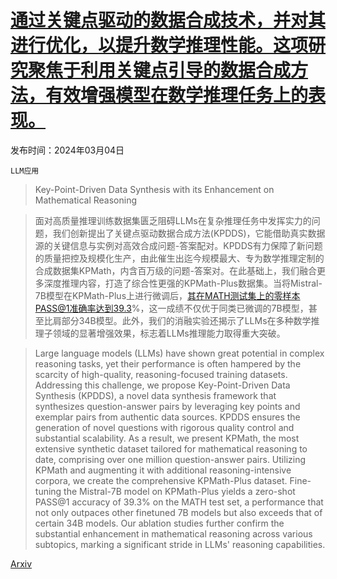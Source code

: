 # [通过关键点驱动的数据合成技术，并对其进行优化，以提升数学推理性能。这项研究聚焦于利用关键点引导的数据合成方法，有效增强模型在数学推理任务上的表现。](https://arxiv.org/abs/2403.02333)

发布时间：2024年03月04日

`LLM应用`

> Key-Point-Driven Data Synthesis with its Enhancement on Mathematical Reasoning

> 面对高质量推理训练数据集匮乏阻碍LLMs在复杂推理任务中发挥实力的问题，我们创新提出了关键点驱动数据合成方法(KPDDS)，它能借助真实数据源的关键信息与实例对高效合成问题-答案配对。KPDDS有力保障了新问题的质量把控及规模化生产，由此催生出迄今规模最大、专为数学推理定制的合成数据集KPMath，内含百万级的问题-答案对。在此基础上，我们融合更多深度推理内容，打造了综合性更强的KPMath-Plus数据集。当将Mistral-7B模型在KPMath-Plus上进行微调后，其在MATH测试集上的零样本PASS@1准确率达到39.3%，这一成绩不仅优于同类已微调的7B模型，甚至比肩部分34B模型。此外，我们的消融实验还揭示了LLMs在多种数学推理子领域的显著增强效果，标志着LLMs推理能力取得重大突破。

> Large language models (LLMs) have shown great potential in complex reasoning tasks, yet their performance is often hampered by the scarcity of high-quality, reasoning-focused training datasets. Addressing this challenge, we propose Key-Point-Driven Data Synthesis (KPDDS), a novel data synthesis framework that synthesizes question-answer pairs by leveraging key points and exemplar pairs from authentic data sources. KPDDS ensures the generation of novel questions with rigorous quality control and substantial scalability. As a result, we present KPMath, the most extensive synthetic dataset tailored for mathematical reasoning to date, comprising over one million question-answer pairs. Utilizing KPMath and augmenting it with additional reasoning-intensive corpora, we create the comprehensive KPMath-Plus dataset. Fine-tuning the Mistral-7B model on KPMath-Plus yields a zero-shot PASS@1 accuracy of 39.3% on the MATH test set, a performance that not only outpaces other finetuned 7B models but also exceeds that of certain 34B models. Our ablation studies further confirm the substantial enhancement in mathematical reasoning across various subtopics, marking a significant stride in LLMs' reasoning capabilities.

[Arxiv](https://arxiv.org/abs/2403.02333)